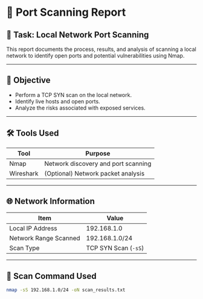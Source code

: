 # 📝 Port Scanning Report

## 📌 Task: Local Network Port Scanning

This report documents the process, results, and analysis of scanning a local network to identify open ports and potential vulnerabilities using Nmap.

---

## 🎯 Objective

- Perform a TCP SYN scan on the local network.
- Identify live hosts and open ports.
- Analyze the risks associated with exposed services.

---

## 🛠 Tools Used

| Tool        | Purpose                                     |
|-------------|---------------------------------------------|
| Nmap        | Network discovery and port scanning         |
| Wireshark   | (Optional) Network packet analysis          |

---

## 🌐 Network Information

| Item                | Value               |
|---------------------|---------------------|
| Local IP Address    | 192.168.1.0        |
| Network Range Scanned | 192.168.1.0/24   |
| Scan Type           | TCP SYN Scan (`-sS`)|

---

## 🧪 Scan Command Used

```bash
nmap -sS 192.168.1.0/24 -oN scan_results.txt
